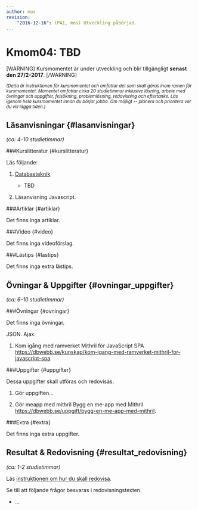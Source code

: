 ```yaml
---
author: mos
revision:
    "2016-12-16": (PA1, mos) Utveckling påbörjad.
...
```

Kmom04: TBD
==================================

[WARNING]
Kursmomentet är under utveckling och blir tillgängligt **senast den 27/2-2017**.
[/WARNING]


<!--more-->
<!--
[FIGURE src=/image/snapht15/linux-what-now.png?w=w2 caption="Okey, terminalen, och nu då?"]
-->

<small>*(Detta är instruktionen för kursmomentet och omfattar det som skall göras inom ramen för kursmomentet. Momentet omfattar cirka 20 studietimmar inklusive läsning, arbete med övningar och uppgifter, felsökning, problemlösning, redovisning och eftertanke. Läs igenom hela kursmomentet innan du börjar jobba. Om möjligt -- planera och prioritera var du vill lägga tiden.)*</small>



Läsanvisningar  {#lasanvisningar}
---------------------------------

*(ca: 4-10 studietimmar)*


###Kurslitteratur  {#kurslitteratur}

Läs följande:

1. [Databasteknik](kunskap/boken-databasteknik)
    * TBD

1. Läsanvisning Javascript.



###Artiklar {#artiklar}

Det finns inga artiklar.



###Video  {#video}

Det finns inga videoförslag.



###Lästips {#lastips}

Det finns inga extra lästips.




Övningar & Uppgifter  {#ovningar_uppgifter}
-------------------------------------------

*(ca: 6-10 studietimmar)*



###Övningar {#ovningar}

Det finns inga övningar.

JSON. Ajax.

1. Kom igång med ramverket Mithril för JavaScript SPA https://dbwebb.se/kunskap/kom-igang-med-ramverket-mithril-for-javascript-spa



###Uppgifter {#uppgifter}

Dessa uppgifter skall utföras och redovisas.

1. Gör uppgiften...

1. Gör meapp med mithril Bygg en me-app med Mithril https://dbwebb.se/uppgift/bygg-en-me-app-med-mithril.




###Extra {#extra}

Det finns inga extra uppgifter.



Resultat & Redovisning  {#resultat_redovisning}
-----------------------------------------------

*(ca: 1-2 studietimmar)*

Läs [instruktionen om hur du skall redovisa](kurser/dbjs/redovisa).

Se till att följande frågor besvaras i redovisningstexten.

* ...
